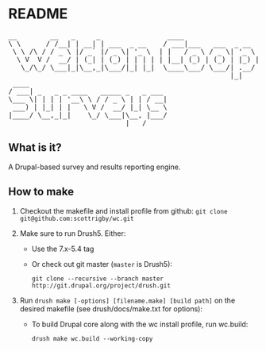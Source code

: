 README
==

<pre>
__        __   _     _                ____
\ \      / /__| | __| | ___  _ __    / ___|___   ___  _ __   ___ _ __
 \ \ /\ / / _ \ |/ _` |/ _ \| '_ \  | |   / _ \ / _ \| '_ \ / _ \ '__|
  \ V  V /  __/ | (_| | (_) | | | | | |__| (_) | (_) | |_) |  __/ |
   \_/\_/ \___|_|\__,_|\___/|_| |_|  \____\___/ \___/| .__/ \___|_|
                                                     |_|
 ____
/ ___| _   _ _ ____   _____ _   _ ___
\___ \| | | | '__\ \ / / _ \ | | / __|
 ___) | |_| | |   \ V /  __/ |_| \__ \
|____/ \__,_|_|    \_/ \___|\__, |___/
                            |___/
</pre>

What is it?
-----------
A Drupal-based survey and results reporting engine.

How to make
-----------
1. Checkout the makefile and install profile from github:
    `git clone git@github.com:scottrigby/wc.git`

2.  Make sure to run Drush5. Either:
    * Use the 7.x-5.4 tag
    * Or check out git master (`master` is Drush5):

        `git clone --recursive --branch master http://git.drupal.org/project/drush.git`

3.  Run `drush make [-options] [filename.make] [build path]` on the desired makefile (see drush/docs/make.txt for options):
    * To build Drupal core along with the wc install profile, run wc.build:

        `drush make wc.build --working-copy`
